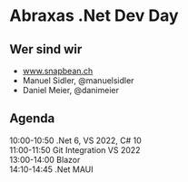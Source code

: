 # Abraxas .Net Dev Day

## Wer sind wir
- www.snapbean.ch
- Manuel Sidler, @manuelsidler
- Daniel Meier, @danimeier

## Agenda
10:00-10:50 .Net 6, VS 2022, C# 10\
11:00-11:50 Git Integration VS 2022\
13:00-14:00 Blazor\
14:10-14:45 .Net MAUI
